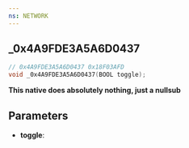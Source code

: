 ```yaml
---
ns: NETWORK
---
```

## _0x4A9FDE3A5A6D0437

```c
// 0x4A9FDE3A5A6D0437 0x18F03AFD
void _0x4A9FDE3A5A6D0437(BOOL toggle);
```

**This native does absolutely nothing, just a nullsub**

## Parameters
* **toggle**: 


